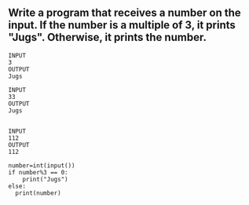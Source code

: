## Write a program that receives a number on the input. If the number is a multiple of 3, it prints "Jugs". Otherwise, it prints the number.
```
INPUT 
3 
OUTPUT
Jugs

INPUT 
33
OUTPUT
Jugs


INPUT 
112
OUTPUT
112
```
```
number=int(input())
if number%3 == 0:
	print("Jugs")
else:
  print(number)
```
